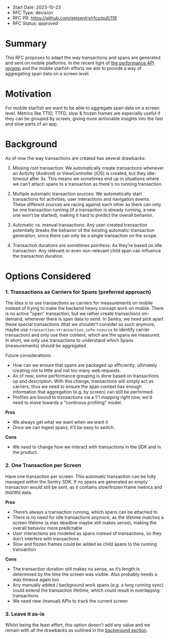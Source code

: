 - Start Date: 2023-10-23
- RFC Type: decision
- RFC PR: https://github.com/getsentry/rfcs/pull/118
- RFC Status: approved

# Summary

This RFC proposes to adapt the way transactions and spans are generated and sent on mobile platforms. In the recent light of [the performance API revamp](0101-revamping-the-sdk-performance-api.md) and the mobile starfish efforts we aim to provide a way of aggregating span data on a screen level.

# Motivation

For mobile starfish we want to be able to aggregate span data on a screen level. Metrics like TTID, TTFD, slow & frozen frames are especially useful if they can be grouped by screen, giving more actionable insights into the fast and slow parts of an app.

# Background

As of now the way transactions are created has several drawbacks:

1. Missing root transaction: We automatically create transactions whenever an Activity (Android) or ViewController (iOS) is created, but they idle-timeout after 3s. This means we sometimes end up in situations where we can’t attach spans to a transaction as there's no running transaction.

2. Multiple automatic transaction sources: We automatically start transactions for activities, user interactions and navigation events. These different sources are racing against each other as there can only be one transaction running (if a transaction is already running, a new one won’t be started), making it hard to predict the overall behavior.

3. Automatic vs. manual transactions: Any user-created transaction potentially breaks the behavior of the existing automatic-transaction generation, since there can only be a single transaction on the scope.

4. Transaction durations are sometimes pointless: As they’re based on idle transaction. Any relevant or even non-relevant child span can influence the transaction duration.

# Options Considered

### 1. Transactions as Carriers for Spans (preferred approach)

The idea is to use transactions as carriers for measurements on mobile instead of trying to make the backend heavy concept work on mobile. There is no active "open" transaction, but we rather create transactions on-demand, whenever there is span data to send.
In Sentry, we need pick apart these special transactions (that we shouldn’t consider as such anymore, maybe use `transaction->transaction_info->source` to identify carrier transaction) and only use their content, which are the spans we measured. In short, we only use transactions to understand which Spans (measurements) should be aggregated.

Future considerations:
* How can we ensure that spans are packaged up efficiently, ultimately creating not to little and not too many web requests.
* As of now, some performance grouping is done based on transactions op and description. With this change, transactions will simply act as carriers, thus we need to ensure the span context has enough information that aggregation (e.g. by screen) can still be performed.
* Profiles are bound to transactions via a 1:1 mapping right now, we'd need to move towards a "continous profiling" model.


**Pros**

- We always get what we want when we want it
- Once we can ingest spans, it’ll be easy to switch.

**Cons**

- We need to change how we interact with transactions in the SDK and in the product.

### 2. One Transaction per Screen

Have one transaction per screen. This automatic transaction can be fully managed within the Sentry SDK. If no spans are generated an empty transaction would still be sent, as it contains slow/frozen frame metrics and ttid/ttfd data.

**Pros**

- There’s always a transaction running, which spans can be attached to
- There is no need for idle transactions anymore, as the lifetime matches a screen lifetime (a max deadline maybe still makes sense), making the overall behavior more predictable
- User interactions are modeled as spans instead of transactions, so they don’t interfere with transactions
- Slow and frozen frames could be added as child spans to the running transaction

**Cons**

- The transaction duration still makes no sense, as it’s length is determined by the time the screen was visible. Also probably needs a max timeout again too
- Any manually added / background work spans (e.g. a long running sync) could extend the transaction lifetime, which could result in overlapping transactions
- We need new (manual) APIs to track the current screen

### 3. Leave it as-is

Whilst being the least effort, this option doesn't add any value and we remain with all the drawbacks as outlined in the [background section](#background).
